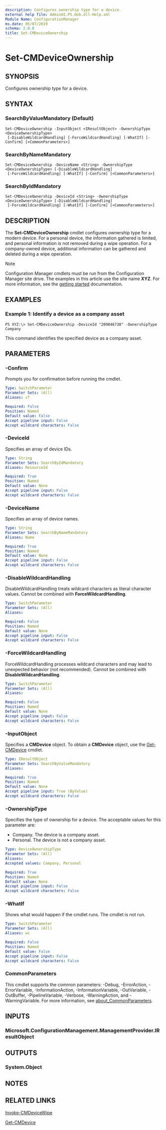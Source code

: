 ```yaml
---
description: Configures ownership type for a device.
external help file: AdminUI.PS.Oob.dll-Help.xml
Module Name: ConfigurationManager
ms.date: 05/07/2019
schema: 2.0.0
title: Set-CMDeviceOwnership
---
```


# Set-CMDeviceOwnership

## SYNOPSIS
Configures ownership type for a device.

## SYNTAX

### SearchByValueMandatory (Default)
```
Set-CMDeviceOwnership -InputObject <IResultObject> -OwnershipType <DeviceOwnershipType>
 [-DisableWildcardHandling] [-ForceWildcardHandling] [-WhatIf] [-Confirm] [<CommonParameters>]
```

### SearchByNameMandatory
```
Set-CMDeviceOwnership -DeviceName <String> -OwnershipType <DeviceOwnershipType> [-DisableWildcardHandling]
 [-ForceWildcardHandling] [-WhatIf] [-Confirm] [<CommonParameters>]
```

### SearchByIdMandatory
```
Set-CMDeviceOwnership -DeviceId <String> -OwnershipType <DeviceOwnershipType> [-DisableWildcardHandling]
 [-ForceWildcardHandling] [-WhatIf] [-Confirm] [<CommonParameters>]
```

## DESCRIPTION
The **Set-CMDeviceOwnership** cmdlet configures ownership type for a modern device.
For a personal device, the information gathered is limited, and personal information is not removed during a wipe operation.
For a company-owned device, additional information can be gathered and deleted during a wipe operation.

> [!NOTE]
> Configuration Manager cmdlets must be run from the Configuration Manager site drive.
> The examples in this article use the site name **XYZ**. For more information, see the
> [getting started](/powershell/sccm/overview) documentation.

## EXAMPLES

### Example 1: Identify a device as a company asset
```
PS XYZ:\> Set-CMDeviceOwnership -DeviceId "209846738" -OwnershipType Company
```

This command identifies the specified device as a company asset.

## PARAMETERS

### -Confirm
Prompts you for confirmation before running the cmdlet.

```yaml
Type: SwitchParameter
Parameter Sets: (All)
Aliases: cf

Required: False
Position: Named
Default value: False
Accept pipeline input: False
Accept wildcard characters: False
```

### -DeviceId
Specifies an array of device IDs.

```yaml
Type: String
Parameter Sets: SearchByIdMandatory
Aliases: ResourceId

Required: True
Position: Named
Default value: None
Accept pipeline input: False
Accept wildcard characters: False
```

### -DeviceName
Specifies an array of device names.

```yaml
Type: String
Parameter Sets: SearchByNameMandatory
Aliases: Name

Required: True
Position: Named
Default value: None
Accept pipeline input: False
Accept wildcard characters: False
```

### -DisableWildcardHandling
DisableWildcardHandling treats wildcard characters as literal character values. Cannot be combined with **ForceWildcardHandling**.

```yaml
Type: SwitchParameter
Parameter Sets: (All)
Aliases:

Required: False
Position: Named
Default value: None
Accept pipeline input: False
Accept wildcard characters: False
```

### -ForceWildcardHandling
ForceWildcardHandling processes wildcard characters and may lead to unexpected behavior (not recommended). Cannot be combined with **DisableWildcardHandling**.

```yaml
Type: SwitchParameter
Parameter Sets: (All)
Aliases:

Required: False
Position: Named
Default value: None
Accept pipeline input: False
Accept wildcard characters: False
```

### -InputObject
Specifies a **CMDevice** object.
To obtain a **CMDevice** object, use the [Get-CMDevice](Get-CMDevice.md) cmdlet.

```yaml
Type: IResultObject
Parameter Sets: SearchByValueMandatory
Aliases:

Required: True
Position: Named
Default value: None
Accept pipeline input: True (ByValue)
Accept wildcard characters: False
```

### -OwnershipType
Specifies the type of ownership for a device.
The acceptable values for this parameter are:

- Company.
The device is a company asset.
- Personal.
The device is not a company asset.

```yaml
Type: DeviceOwnershipType
Parameter Sets: (All)
Aliases:
Accepted values: Company, Personal

Required: True
Position: Named
Default value: None
Accept pipeline input: False
Accept wildcard characters: False
```

### -WhatIf
Shows what would happen if the cmdlet runs.
The cmdlet is not run.

```yaml
Type: SwitchParameter
Parameter Sets: (All)
Aliases: wi

Required: False
Position: Named
Default value: False
Accept pipeline input: False
Accept wildcard characters: False
```

### CommonParameters
This cmdlet supports the common parameters: -Debug, -ErrorAction, -ErrorVariable, -InformationAction, -InformationVariable, -OutVariable, -OutBuffer, -PipelineVariable, -Verbose, -WarningAction, and -WarningVariable. For more information, see [about_CommonParameters](http://go.microsoft.com/fwlink/?LinkID=113216).

## INPUTS

### Microsoft.ConfigurationManagement.ManagementProvider.IResultObject

## OUTPUTS

### System.Object
## NOTES

## RELATED LINKS

[Invoke-CMDeviceWipe](Invoke-CMDeviceWipe.md)

[Get-CMDevice](Get-CMDevice.md)



